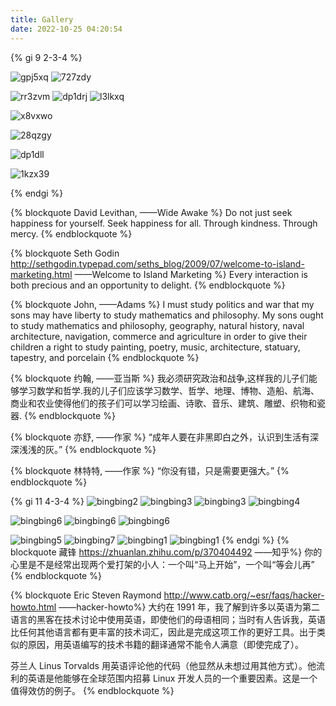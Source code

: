 ```yaml
---
title: Gallery
date: 2022-10-25 04:20:54
---
```


<div style='display: none'>
//注释 
//标签插件（Tag Plugins）: https://hexo.io/zh-cn/docs/tag-plugins

{% img abc https://w.wallhaven.cc/full/gp/wallhaven-gpj5xq.jpg 445 445 '"wallhaven" "gpj5xq"' %}
{% img abc https://w.wallhaven.cc/full/72/wallhaven-727zdy.jpg 445 445 '"wallhaven" "727zdy"' %}
{% img abc https://w.wallhaven.cc/full/rr/wallhaven-rr3zvm.png 445 445 '"wallhaven" "rr3zvm"' %}
{% img abc https://w.wallhaven.cc/full/dp/wallhaven-dp1drj.png 445 445 '"wallhaven" "dp1drj"' %}
<p align="center"><img src="https://w.wallhaven.cc/full/l3/wallhaven-l3lkxq.png" alt=""/></p>
{% img abc https://w.wallhaven.cc/full/x8/wallhaven-x8vxwo.png 445 445 '"wallhaven" "x8vxwo"' %}
{% img abc https://w.wallhaven.cc/full/28/wallhaven-28qzgy.png 445 445 '"wallhaven" "28qzgy"' %}
{% img abc https://w.wallhaven.cc/full/dp/wallhaven-dp1dll.png 445 445 '"wallhaven" "dp1dll"' %}
{% img abc https://w.wallhaven.cc/full/1k/wallhaven-1kzx39.jpg 445 445 '"wallhaven" "1kzx39"' %} 
</div>
<div style='display: none'>
{% gi 9 2-3-4 %} 
  ![gpj5xq](https://w.wallhaven.cc/full/gp/wallhaven-gpj5xq.jpg)
  ![727zdy](https://w.wallhaven.cc/full/72/wallhaven-727zdy.jpg)
  ![rr3zvm](https://w.wallhaven.cc/full/rr/wallhaven-rr3zvm.png)
  ![dp1drj](https://w.wallhaven.cc/full/dp/wallhaven-dp1drj.png)

  ![l3lkxq](https://w.wallhaven.cc/full/l3/wallhaven-l3lkxq.png)

  ![x8vxwo](https://w.wallhaven.cc/full/x8/wallhaven-x8vxwo.png)
  ![28qzgy](https://w.wallhaven.cc/full/28/wallhaven-28qzgy.png)
  ![dp1dll](https://w.wallhaven.cc/full/dp/wallhaven-dp1dll.png)
  ![1kzx39](https://w.wallhaven.cc/full/1k/wallhaven-1kzx39.jpg)
{% endgi %}
// hexo标签，预览需要启动hexo server
</div>
{% gi 9 2-3-4 %} 

  ![gpj5xq](https://raw.githubusercontent.com/Meloor/imgbed/master/imgs/blog/wallhaven-gpj5xq.jpg) 
  ![727zdy](https://raw.githubusercontent.com/Meloor/imgbed/master/imgs/blog/wallhaven-727zdy.jpg)

  ![rr3zvm](https://raw.githubusercontent.com/Meloor/imgbed/master/imgs/blog/wallhaven-rr3zvm.png)
  ![dp1drj](https://raw.githubusercontent.com/Meloor/imgbed/master/imgs/blog/wallhaven-dp1drj.png)
  ![l3lkxq](https://raw.githubusercontent.com/Meloor/imgbed/master/imgs/blog/wallhaven-l3lkxq-small.png)

  ![x8vxwo](https://raw.githubusercontent.com/Meloor/imgbed/master/imgs/blog/wallhaven-x8vxwo.png)

  ![28qzgy](https://raw.githubusercontent.com/Meloor/imgbed/master/imgs/blog/wallhaven-28qzgy.png)

  ![dp1dll](https://raw.githubusercontent.com/Meloor/imgbed/master/imgs/blog/wallhaven-dp1dll.png)

  ![1kzx39](https://raw.githubusercontent.com/Meloor/imgbed/master/imgs/blog/wallhaven-1kzx39.jpg)

{% endgi %}

{% blockquote David Levithan, ——Wide Awake %}
Do not just seek happiness for yourself. Seek happiness for all. Through kindness. Through mercy.
{% endblockquote %}

{% blockquote Seth Godin http://sethgodin.typepad.com/seths_blog/2009/07/welcome-to-island-marketing.html ——Welcome to Island Marketing %}
Every interaction is both precious and an opportunity to delight.
{% endblockquote %}

{% blockquote John, ——Adams %}
I must study politics and war that my sons may have liberty to study mathematics and philosophy. My sons ought to study mathematics and philosophy, geography, natural history, naval architecture, navigation, commerce and agriculture in order to give their children a right to study painting, poetry, music, architecture, statuary, tapestry, and porcelain
{% endblockquote %}

{% blockquote 约翰, ——亚当斯 %}
我必须研究政治和战争,这样我的儿子们能够学习数学和哲学.我的儿子们应该学习数学、哲学、地理、博物、造船、航海、商业和农业使得他们的孩子们可以学习绘画、诗歌、音乐、建筑、雕塑、织物和瓷器.
{% endblockquote %}

{% blockquote 亦舒, ——作家 %}
“成年人要在非黑即白之外，认识到生活有深深浅浅的灰。”
{% endblockquote %}

{% blockquote 林特特, ——作家 %}
“你没有错，只是需要更强大。”
{% endblockquote %}


{% gi 11 4-3-4 %} 
![bingbing2](https://raw.githubusercontent.com/Meloor/imgbed/master/imgs/blog/bingbing7.webp)
![bingbing3](https://raw.githubusercontent.com/Meloor/imgbed/master/imgs/blog/bingbing6.webp)
![bingbing3](https://raw.githubusercontent.com/Meloor/imgbed/master/imgs/blog/bingbing6.webp)
![bingbing4](https://raw.githubusercontent.com/Meloor/imgbed/master/imgs/blog/bingbing5.webp)

![bingbing6](https://raw.githubusercontent.com/Meloor/imgbed/master/imgs/blog/bingbing3.webp)
![bingbing6](https://raw.githubusercontent.com/Meloor/imgbed/master/imgs/blog/bingbing3.webp)
![bingbing6](https://raw.githubusercontent.com/Meloor/imgbed/master/imgs/blog/bingbing3.webp)

![bingbing5](https://raw.githubusercontent.com/Meloor/imgbed/master/imgs/blog/bingbing4.webp)
![bingbing7](https://raw.githubusercontent.com/Meloor/imgbed/master/imgs/blog/bingbing2.jpg)
![bingbing1](https://raw.githubusercontent.com/Meloor/imgbed/master/imgs/blog/bingbing1.jpg)
![bingbing1](https://raw.githubusercontent.com/Meloor/imgbed/master/imgs/blog/bingbing1.jpg)
{% endgi %}
{% blockquote 藏锋 https://zhuanlan.zhihu.com/p/370404492    ——知乎%}
你的心里是不是经常出现两个爱打架的小人：一个叫“马上开始”，一个叫“等会儿再”
{% endblockquote %}

{% blockquote Eric Steven Raymond http://www.catb.org/~esr/faqs/hacker-howto.html    ——hacker-howto%}
大约在 1991 年，我了解到许多以英语为第二语言的黑客在技术讨论中使用英语，即使他们的母语相同；当时有人告诉我，英语比任何其他语言都有更丰富的技术词汇，因此是完成这项工作的更好工具。出于类似的原因，用英语编写的技术书籍的翻译通常不能令人满意（即使完成了）。

芬兰人 Linus Torvalds 用英语评论他的代码（他显然从未想过用其他方式）。他流利的英语是他能够在全球范围内招募 Linux 开发人员的一个重要因素。这是一个值得效仿的例子。
{% endblockquote %}